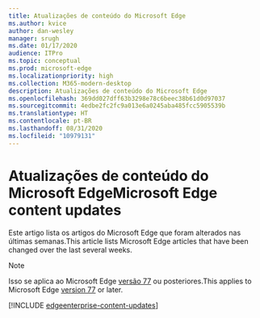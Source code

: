 ```yaml
---
title: Atualizações de conteúdo do Microsoft Edge
ms.author: kvice
author: dan-wesley
manager: srugh
ms.date: 01/17/2020
audience: ITPro
ms.topic: conceptual
ms.prod: microsoft-edge
ms.localizationpriority: high
ms.collection: M365-modern-desktop
description: Atualizações de conteúdo do Microsoft Edge
ms.openlocfilehash: 369dd027dff63b3298e78c6beec38b61d0d97037
ms.sourcegitcommit: 4edbe2fc2fc9a013e6a0245aba485fcc5905539b
ms.translationtype: HT
ms.contentlocale: pt-BR
ms.lasthandoff: 08/31/2020
ms.locfileid: "10979131"
---
```

# <span data-ttu-id="d8374-103">Atualizações de conteúdo do Microsoft Edge</span><span class="sxs-lookup"><span data-stu-id="d8374-103">Microsoft Edge content updates</span></span>

<span data-ttu-id="d8374-104">Este artigo lista os artigos do Microsoft Edge que foram alterados nas últimas semanas.</span><span class="sxs-lookup"><span data-stu-id="d8374-104">This article lists Microsoft Edge articles that have been changed over the last several weeks.</span></span>

> [!NOTE]
> <span data-ttu-id="d8374-105">Isso se aplica ao Microsoft Edge [versão 77](https://support.microsoft.com/help/4027011/microsoft-edge-find-out-which-version-you-have?ocid=MicrosoftStore-EdgeVersion) ou posteriores.</span><span class="sxs-lookup"><span data-stu-id="d8374-105">This applies to Microsoft Edge [version 77](https://support.microsoft.com/help/4027011/microsoft-edge-find-out-which-version-you-have?ocid=MicrosoftStore-EdgeVersion) or later.</span></span>

[!INCLUDE [edgeenterprise-content-updates](./includes/edgeenterprise-content-updates.md)]
